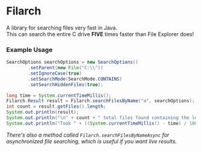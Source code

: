 # Filarch
A library for searching files very fast in Java.  
This can search the entire C drive **FIVE** times faster than File Explorer does!

### Example Usage
```java
SearchOptions searchOptions = new SearchOptions()
        .setParent(new File("C:\\"))
        .setIgnoreCase(true)
        .setSearchMode(SearchMode.CONTAINS)
        .setSearchHiddenFiles(true);

long time = System.currentTimeMillis();
Filarch.Result result = Filarch.searchFilesByName("a", searchOptions);
int count = result.getFiles().length;
System.out.println(result);
System.out.println("\n" + count + " total files found containing the letter a");
System.out.println("Took " + ((System.currentTimeMillis() - time) / 1000) + "s");
```

*There's also a method called ```Filarch.searchFilesByNameAsync``` for asynchronized file searching, which is useful if you want live results.*

